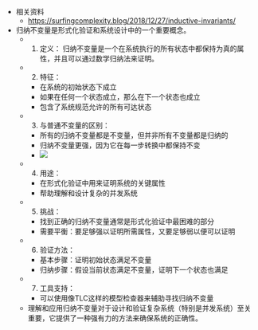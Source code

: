 - 相关资料
	- https://surfingcomplexity.blog/2018/12/27/inductive-invariants/
- 归纳不变量是形式化验证和系统设计中的一个重要概念。
	- 1. 定义：
	     归纳不变量是一个在系统执行的所有状态中都保持为真的属性，并且可以通过数学归纳法来证明。
	- 2. 特征：
		- 在系统的初始状态下成立
		- 如果在任何一个状态成立，那么在下一个状态也成立
		- 包含了系统规范允许的所有可达状态
	- 3. 与普通不变量的区别：
		- 所有的归纳不变量都是不变量，但并非所有不变量都是归纳的
		- 归纳不变量更强，因为它在每一步转换中都保持不变
		- ![](https://surfingcomplexity.blog/wp-content/uploads/2018/12/diagram.png)
	- 4. 用途：
		- 在形式化验证中用来证明系统的关键属性
		- 帮助理解和设计复杂的并发系统
	- 5. 挑战：
		- 找到正确的归纳不变量通常是形式化验证中最困难的部分
		- 需要平衡：要足够强以证明所需属性，又要足够弱以便可以证明
	- 6. 验证方法：
		- 基本步骤：证明初始状态满足不变量
		- 归纳步骤：假设当前状态满足不变量，证明下一个状态也满足
	- 7. 工具支持：
		- 可以使用像TLC这样的模型检查器来辅助寻找归纳不变量
	- 理解和应用归纳不变量对于设计和验证复杂系统（特别是并发系统）至关重要，它提供了一种强有力的方法来确保系统的正确性。